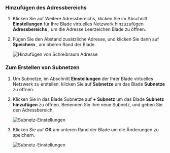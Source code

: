 ### <a name="to-add-address-space"></a>Hinzufügen des Adressbereichs

1. Klicken Sie auf Weitere Adressbereichs, klicken Sie im Abschnitt **Einstellungen** für Ihre Blade virtuelles Netzwerk hinzuzufügen **Adressbereichs** , um die Adresse Leerzeichen Blade zu öffnen.

2. Fügen Sie den Abstand zusätzliche Adresse, und klicken Sie dann auf **Speichern** , am oberen Rand der Blade.

    ![Hinzufügen von Schreibraum Adresse](./media/vpn-gateway-additional-address-space-include/address_space.png)

### <a name="to-create-subnets"></a>Zum Erstellen von Subnetzen 

1. Um Subnetze, im Abschnitt **Einstellungen** der Ihrer Blade virtuelles Netzwerk zu erstellen, klicken Sie auf **Subnetze** um das Blade **Subnetze** zu öffnen. 

2. Klicken Sie in das Blade Subnetze auf **+ Subnetz** um das Blade **Subnetz hinzufügen** zu öffnen. Benennen Sie Ihre neue Subnetz, und geben Sie den Adressbereich.

    ![Subnetz-Einstellungen](./media/vpn-gateway-additional-address-space-include/add_subnet.png)     
3. Klicken Sie auf **OK** am unteren Rand der Blade um die Änderungen zu speichern.

    ![Subnetz-Einstellungen](./media/vpn-gateway-additional-address-space-include/ok.png)
